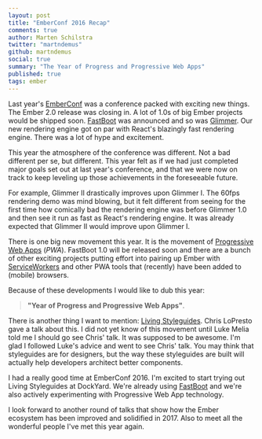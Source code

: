 ```yaml
---
layout: post
title: "EmberConf 2016 Recap"
comments: true
author: Marten Schilstra
twitter: "martndemus"
github: martndemus
social: true
summary: "The Year of Progress and Progressive Web Apps"
published: true
tags: ember
---
```


Last year's [EmberConf][emberconf] was a conference packed with exciting new things.
The Ember 2.0 release was closing in. A lot of 1.0s of big Ember projects would
be shipped soon. [FastBoot][fastboot] was announced and so was [Glimmer][glimmer].
Our new rendering engine got on par with React's blazingly fast
rendering engine. There was a lot of hype and excitement.

This year the atmosphere of the conference was different. Not a bad different
per se, but different. This year felt as if we had just completed major goals
set out at last year's conference, and that we were now on track to keep leveling
up those achievements in the foreseeable future.

For example, Glimmer II drastically improves upon Glimmer I. The 60fps
rendering demo was mind blowing, but it felt different from seeing for the
first time how comically bad the rendering engine was before Glimmer 1.0 and then
see it run as fast as React's rendering engine. It was already expected
that Glimmer II would improve upon Glimmer I.

There is one big new movement this year. It is the movement of
[Progressive Web Apps][pwa] (_PWA_). FastBoot 1.0 will be released soon and
there are a bunch of other exciting projects putting effort into pairing up
Ember with [ServiceWorkers][sw] and other PWA tools that (recently) have been added
to (mobile) browsers.

Because of these developments I would like to dub this year:
> __"Year of Progress and Progressive Web Apps"__.

There is another thing I want to mention: [Living Styleguides][styleguides].
Chris LoPresto gave a talk about this. I did not yet know of this movement
until Luke Melia told me I should go see Chris' talk. It was supposed to be
awesome. I'm glad I followed Luke's advice and went to see Chris' talk.
You may think that styleguides are for designers, but the way these styleguides
are built will actually help developers architect better components.

I had a really good time at EmberConf 2016. I'm excited to start trying out Living
Styleguides at DockYard. We're already using [FastBoot][fastboot-post] and we're
also actively experimenting with Progressive Web App technology.

I look forward to another round of talks that show how the Ember ecosystem has been
improved and solidified in 2017. Also to meet all the wonderful people I've met this
year again.

[emberconf]: http://emberconf.com
[fastboot]: http://www.ember-fastboot.com
[glimmer]: https://github.com/tildeio/glimmer
[pwa]: https://developers.google.com/web/progressive-web-apps?hl=en
[styleguides]: http://chrislopresto.com/presentations/living-style-guide-driven-development?c=false&h=0&ph=900&pw=1600&v=0
[fastboot-post]: https://dockyard.com/blog/2016/03/29/served-with-fastboot-again
[sw]: http://www.html5rocks.com/en/tutorials/service-worker/introduction/
